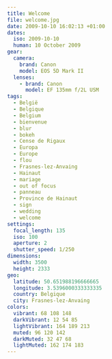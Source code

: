 ```yaml
---
title: Welcome
file: welcome.jpg
date: 2009-10-10 16:02:13 +01:00
dates:
  iso: 2009-10-10
  human: 10 October 2009
gear:
  camera:
    brand: Canon
    model: EOS 5D Mark II
  lenses:
    - brand: Canon
      model: EF 135mm f/2L USM
tags:
  - België
  - Belgique
  - Belgium
  - bienvenue
  - blur
  - bokeh
  - Cense de Rigaux
  - Europa
  - Europe
  - flou
  - Frasnes-lez-Anvaing
  - Hainaut
  - mariage
  - out of focus
  - panneau
  - Province de Hainaut
  - sign
  - wedding
  - welcome
settings:
  focal_length: 135
  iso: 100
  aperture: 2
  shutter_speed: 1/250
dimensions:
  width: 3500
  height: 2333
geo:
  latitude: 50.651988196666665
  longitude: 3.5396000333333335
  country: Belgique
  city: Frasnes-lez-Anvaing
colors:
  vibrant: 68 108 148
  darkVibrant: 12 54 85
  lightVibrant: 164 189 213
  muted: 96 120 142
  darkMuted: 32 47 68
  lightMuted: 162 174 183
---
```



